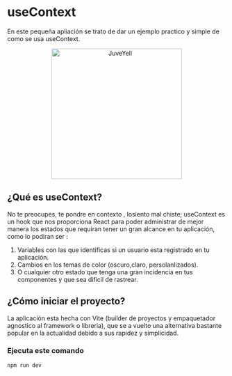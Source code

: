 # useContext
En este pequeña apliación se trato de dar un ejemplo practico y simple de como se usa useContext.
<div>
<p style = 'text-align:center;'>
<img src="https://pbs.twimg.com/media/EiAAHfoU4AADis4?format=jpg&name=small" alt="JuveYell" width="300px">
</p>
</div>

## ¿Qué es useContext?
No te preocupes, te pondre en contexto , losiento mal chiste; useContext es un hook que nos proporciona React para poder administrar de mejor 
manera los estados que requiran tener un gran alcance en tu aplicación,  como lo podiran ser : 
1. Variables con las que identificas si un usuario esta registrado en tu aplicación.
2. Cambios en los temas de color (oscuro,claro, persolanlizados).
3. O cualquier otro estado que tenga una gran incidencia en tus componentes y que sea dificil de rastrear.
## ¿Cómo iniciar el proyecto?
La aplicación esta hecha con Vite (builder de proyectos y empaquetador agnostico al framework o libreria), que se a vuelto una alternativa bastante popular en la actualidad debido a sus rapidez y simplicidad.

### Ejecuta este comando

```
npm run dev
```  
